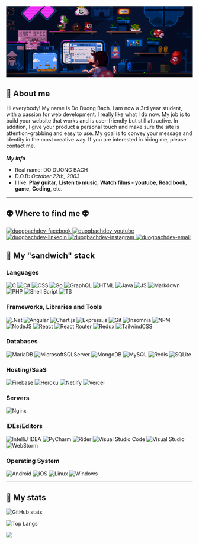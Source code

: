 <img alt="banner" style="width:100vw" src="./img/duogbachdev.gif">

## 🌸 About me

Hi everybody! My name is Do Duong Bach. I am now a 3rd year student, with a passion for web development. I really like what I do now. My job is to build your website that works and is user-friendly but still attractive. In addition, I give your product a personal touch and make sure the site is attention-grabbing and easy to use. My goal is to convey your message and identity in the most creative way. If you are interested in hiring me, please contact me.
<br/><br/>
_**My info**_

- Real name: DO DUONG BACH
- D.O.B: _October 22th, 2003_
- I like: **Play guitar**, **Listen to music**, **Watch films - youtube**, **Read book**, **game**, **Coding**, etc.

---

## 👽 Where to find me 👽

<!-- https://icons8.com -->

<a href="https://facebook.com/duogbachdev" target="blank"> <img src="https://img.icons8.com/bubbles/100/000000/facebook-new.png" alt="duogbachdev-facebook" /> </a>
<a href="https://www.youtube.com/@duogbach" target="blank"> <img src="https://img.icons8.com/bubbles/100/000000/youtube-squared.png" alt="duogbachdev-youtube" /> </a>
<a href="https://www.linkedin.com/" target="blank"> <img src="https://img.icons8.com/bubbles/100/000000/linkedin.png" alt="duogbachdev-linkedin" />
</a>
<a href="https://instagram.com/_22th.oct" target="blank"> <img src="https://img.icons8.com/bubbles/100/000000/instagram.png" alt="duogbachdev-instagram" /> </a>
<a href="mailto:contact.duogbachdev@gmail.com" target="top"> <img src="https://img.icons8.com/bubbles/100/000000/apple-mail.png" alt="duogbachdev-email" />
</a>

## 🥪 My "sandwich" stack

### Languages

![C](https://img.shields.io/badge/c-%2300599C.svg?style=for-the-badge&logo=c&logoColor=white)
![C#](https://img.shields.io/badge/C%23-239120?style=for-the-badge&logo=c-sharp&logoColor=white)
![CSS](https://img.shields.io/badge/CSS3-1572B6?style=for-the-badge&logo=css3&logoColor=white)
![Go](https://img.shields.io/badge/Go-00ADD8?style=for-the-badge&logo=go&logoColor=white)
![GraphQL](https://img.shields.io/badge/-GraphQL-E10098?style=for-the-badge&logo=graphql&logoColor=white)
![HTML](https://img.shields.io/badge/HTML5-E34F26?style=for-the-badge&logo=html5&logoColor=white)
![Java](https://img.shields.io/badge/java-%23ED8B00.svg?style=for-the-badge&logo=java&logoColor=white)
![JS](https://img.shields.io/badge/JavaScript-323330?style=for-the-badge&logo=javascript&logoColor=F7DF1E)
![Markdown](https://img.shields.io/badge/markdown-%23000000.svg?style=for-the-badge&logo=markdown&logoColor=white)
![PHP](https://img.shields.io/badge/PHP-777BB4?style=for-the-badge&logo=php&logoColor=white)
![Shell Script](https://img.shields.io/badge/shell_script-%23121011.svg?style=for-the-badge&logo=gnu-bash&logoColor=white)
![TS](https://img.shields.io/badge/TypeScript-007ACC?style=for-the-badge&logo=typescript&logoColor=white)

### Frameworks, Libraries and Tools

![.Net](https://img.shields.io/badge/.NET-5C2D91?style=for-the-badge&logo=.net&logoColor=white)
![Angular](https://img.shields.io/badge/angular-%23DD0031.svg?style=for-the-badge&logo=angular&logoColor=white)
![Chart.js](https://img.shields.io/badge/chart.js-F5788D.svg?style=for-the-badge&logo=chart.js&logoColor=white)
![Express.js](https://img.shields.io/badge/express.js-%23404d59.svg?style=for-the-badge&logo=express&logoColor=%2361DAFB)
![Git](https://img.shields.io/badge/GIT-E44C30?style=for-the-badge&logo=git&logoColor=white)
![Insomnia](https://img.shields.io/badge/Insomnia-black?style=for-the-badge&logo=insomnia&logoColor=5849BE)
![NPM](https://img.shields.io/badge/NPM-%23000000.svg?style=for-the-badge&logo=npm&logoColor=white)
![NodeJS](https://img.shields.io/badge/node.js-6DA55F?style=for-the-badge&logo=node.js&logoColor=white)
![React](https://img.shields.io/badge/react-%2320232a.svg?style=for-the-badge&logo=react&logoColor=%2361DAFB)
![React Router](https://img.shields.io/badge/React_Router-CA4245?style=for-the-badge&logo=react-router&logoColor=white)
![Redux](https://img.shields.io/badge/redux-%23593d88.svg?style=for-the-badge&logo=redux&logoColor=white)
![TailwindCSS](https://img.shields.io/badge/tailwindcss-%2338B2AC.svg?style=for-the-badge&logo=tailwind-css&logoColor=white)

### Databases

![MariaDB](https://img.shields.io/badge/MariaDB-003545?style=for-the-badge&logo=mariadb&logoColor=white)
![MicrosoftSQLServer](https://img.shields.io/badge/Microsoft%20SQL%20Sever-CC2927?style=for-the-badge&logo=microsoft%20sql%20server&logoColor=white)
![MongoDB](https://img.shields.io/badge/MongoDB-%234ea94b.svg?style=for-the-badge&logo=mongodb&logoColor=white)
![MySQL](https://img.shields.io/badge/mysql-%2300f.svg?style=for-the-badge&logo=mysql&logoColor=white)
![Redis](https://img.shields.io/badge/redis-%23DD0031.svg?style=for-the-badge&logo=redis&logoColor=white)
![SQLite](https://img.shields.io/badge/sqlite-%2307405e.svg?style=for-the-badge&logo=sqlite&logoColor=white)

### Hosting/SaaS

![Firebase](https://img.shields.io/badge/firebase-%23039BE5.svg?style=for-the-badge&logo=firebase)
![Heroku](https://img.shields.io/badge/heroku-%23430098.svg?style=for-the-badge&logo=heroku&logoColor=white)
![Netlify](https://img.shields.io/badge/netlify-%23000000.svg?style=for-the-badge&logo=netlify&logoColor=#00C7B7)
![Vercel](https://img.shields.io/badge/vercel-%23000000.svg?style=for-the-badge&logo=vercel&logoColor=white)

### Servers

![Nginx](https://img.shields.io/badge/nginx-%23009639.svg?style=for-the-badge&logo=nginx&logoColor=white)

### IDEs/Editors

![IntelliJ IDEA](https://img.shields.io/badge/IntelliJIDEA-000000.svg?style=for-the-badge&logo=intellij-idea&logoColor=white)
![PyCharm](https://img.shields.io/badge/pycharm-143?style=for-the-badge&logo=pycharm&logoColor=black&color=black&labelColor=green)
![Rider](https://img.shields.io/badge/Rider-000000.svg?style=for-the-badge&logo=Rider&logoColor=white&color=black&labelColor=crimson)
![Visual Studio Code](https://img.shields.io/badge/Visual%20Studio%20Code-0078d7.svg?style=for-the-badge&logo=visual-studio-code&logoColor=white)
![Visual Studio](https://img.shields.io/badge/Visual%20Studio-5C2D91.svg?style=for-the-badge&logo=visual-studio&logoColor=white)
![WebStorm](https://img.shields.io/badge/webstorm-143?style=for-the-badge&logo=webstorm&logoColor=white&color=black)

### Operating System

![Android](https://img.shields.io/badge/Android-3DDC84?style=for-the-badge&logo=android&logoColor=white)
![iOS](https://img.shields.io/badge/iOS-000000?style=for-the-badge&logo=ios&logoColor=white)
![Linux](https://img.shields.io/badge/Linux-FCC624?style=for-the-badge&logo=linux&logoColor=black)
![Windows](https://img.shields.io/badge/Windows-0078D6?style=for-the-badge&logo=windows&logoColor=white)

---

## 🚀 My stats

![GitHub stats](https://github-readme-stats.vercel.app/api?username=duogbachdev&count_private=true&show_icons=true&theme=algolia&border_radius=20)  

![Top Langs](https://github-readme-stats.vercel.app/api/top-langs/?username=anuraghazra&layout=compact&theme=algolia&border_radius=20) 

![](https://komarev.com/ghpvc/?username=duogbachdev&color=3DDC84)
